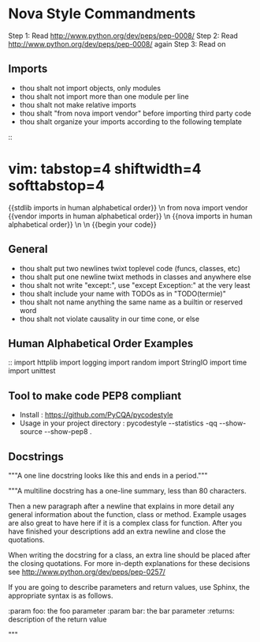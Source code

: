 Nova Style Commandments
=======================

Step 1: Read http://www.python.org/dev/peps/pep-0008/
Step 2: Read http://www.python.org/dev/peps/pep-0008/ again
Step 3: Read on

Imports
-------
- thou shalt not import objects, only modules
- thou shalt not import more than one module per line
- thou shalt not make relative imports
- thou shalt "from nova import vendor" before importing third party code
- thou shalt organize your imports according to the following template

::
  # vim: tabstop=4 shiftwidth=4 softtabstop=4
  {{stdlib imports in human alphabetical order}}
  \n
  from nova import vendor
  {{vendor imports in human alphabetical order}}
  \n
  {{nova imports in human alphabetical order}}
  \n
  \n
  {{begin your code}}


General
-------
- thou shalt put two newlines twixt toplevel code (funcs, classes, etc)
- thou shalt put one newline twixt methods in classes and anywhere else
- thou shalt not write "except:", use "except Exception:" at the very least
- thou shalt include your name with TODOs as in "TODO(termie)"
- thou shalt not name anything the same name as a builtin or reserved word
- thou shalt not violate causality in our time cone, or else


Human Alphabetical Order Examples
---------------------------------
::
  import httplib
  import logging
  import random
  import StringIO
  import time
  import unittest



Tool to make code PEP8 compliant
--------------------------------
- Install : https://github.com/PyCQA/pycodestyle
- Usage in your project directory : pycodestyle --statistics -qq --show-source --show-pep8 .


Docstrings
----------
  """A one line docstring looks like this and ends in a period."""


  """A multiline docstring has a one-line summary, less than 80 characters.

  Then a new paragraph after a newline that explains in more detail any
  general information about the function, class or method. Example usages
  are also great to have here if it is a complex class for function. After
  you have finished your descriptions add an extra newline and close the
  quotations.

  When writing the docstring for a class, an extra line should be placed
  after the closing quotations. For more in-depth explanations for these
  decisions see http://www.python.org/dev/peps/pep-0257/

  If you are going to describe parameters and return values, use Sphinx, the
  appropriate syntax is as follows.

  :param foo: the foo parameter
  :param bar: the bar parameter
  :returns: description of the return value

  """
